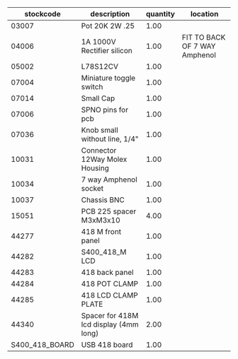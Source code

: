 |stockcode|description|quantity|location|
|---------|-----------|--------|--------|
|03007|Pot 20K 2W .25|1.00||
|04006|1A 1000V Rectifier silicon|1.00|FIT TO BACK OF 7 WAY Amphenol |
|05002|L78S12CV|1.00||
|07004|Miniature toggle switch|1.00||
|07014|Small Cap|1.00||
|07006|SPNO pins for pcb|1.00||
|07036|Knob small without line, 1/4"|1.00||
|10031|Connector 12Way Molex Housing|1.00||
|10034|7 way Amphenol socket|1.00||
|10037|Chassis BNC|1.00||
|15051|PCB 225 spacer M3xM3x10|4.00||
|44277|418 M front panel|1.00||
|44282|S400_418_M LCD|1.00||
|44283|418 back panel|1.00||
|44284|418 POT CLAMP|1.00||
|44285|418 LCD CLAMP PLATE|1.00||
|44340|Spacer for 418M lcd display (4mm long)|2.00||
|S400_418_BOARD|USB 418 board|1.00||
